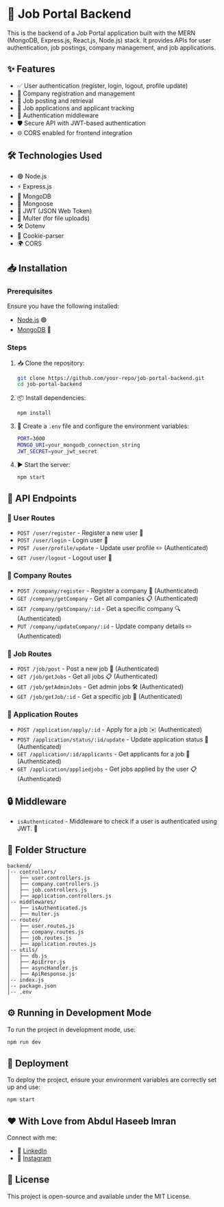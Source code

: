 # 🚀 Job Portal Backend

This is the backend of a Job Portal application built with the MERN (MongoDB, Express.js, React.js, Node.js) stack. It provides APIs for user authentication, job postings, company management, and job applications.

## ✨ Features

- ✅ User authentication (register, login, logout, profile update)
- 🏢 Company registration and management
- 📌 Job posting and retrieval
- 📩 Job applications and applicant tracking
- 🔐 Authentication middleware
- 🛡️ Secure API with JWT-based authentication
- 🌐 CORS enabled for frontend integration

## 🛠 Technologies Used

- 🟢 Node.js
- ⚡ Express.js
- 🍃 MongoDB
- 🔗 Mongoose
- 🔑 JWT (JSON Web Token)
- 📂 Multer (for file uploads)
- 🛠 Dotenv
- 🍪 Cookie-parser
- 🌍 CORS

## 📥 Installation

### Prerequisites
Ensure you have the following installed:
- [Node.js](https://nodejs.org/) 🟢
- [MongoDB](https://www.mongodb.com/) 🍃

### Steps
1. 📥 Clone the repository:
   ```sh
   git clone https://github.com/your-repo/job-portal-backend.git
   cd job-portal-backend
   ```
2. 📦 Install dependencies:
   ```sh
   npm install
   ```
3. 🔧 Create a `.env` file and configure the environment variables:
   ```sh
   PORT=3000
   MONGO_URI=your_mongodb_connection_string
   JWT_SECRET=your_jwt_secret
   ```
4. ▶️ Start the server:
   ```sh
   npm start
   ```

## 🔗 API Endpoints

### 👤 User Routes
- `POST /user/register` - Register a new user 📝
- `POST /user/login` - Login user 🔑
- `POST /user/profile/update` - Update user profile ✏️ (Authenticated)
- `GET /user/logout` - Logout user 🚪

### 🏢 Company Routes
- `POST /company/register` - Register a company 🏢 (Authenticated)
- `GET /company/getCompany` - Get all companies 📋 (Authenticated)
- `GET /company/getCompany/:id` - Get a specific company 🔍 (Authenticated)
- `PUT /company/updateCompany/:id` - Update company details ✏️ (Authenticated)

### 📌 Job Routes
- `POST /job/post` - Post a new job 📌 (Authenticated)
- `GET /job/getJobs` - Get all jobs 📋 (Authenticated)
- `GET /job/getAdminJobs` - Get admin jobs 🛠 (Authenticated)
- `GET /job/getJob/:id` - Get a specific job 🔎 (Authenticated)

### 📩 Application Routes
- `POST /application/apply/:id` - Apply for a job ✉️ (Authenticated)
- `POST /application/status/:id/update` - Update application status 🔄 (Authenticated)
- `GET /application/:id/applicants` - Get applicants for a job 👥 (Authenticated)
- `GET /application/appliedjobs` - Get jobs applied by the user 📋 (Authenticated)

## 🔒 Middleware
- `isAuthenticated` - Middleware to check if a user is authenticated using JWT. 🔐

## 📂 Folder Structure
```
backend/
│-- controllers/
│   ├── user.controllers.js
│   ├── company.controllers.js
│   ├── job.controllers.js
│   ├── application.controllers.js
│-- middlewares/
│   ├── isAuthenticated.js
│   ├── multer.js
│-- routes/
│   ├── user.routes.js
│   ├── company.routes.js
│   ├── job.routes.js
│   ├── application.routes.js
│-- utils/
│   ├── db.js
│   ├── ApiError.js
│   ├── asyncHandler.js
│   ├── ApiResponse.js
│-- index.js
│-- package.json
│-- .env
```

## ⚙️ Running in Development Mode
To run the project in development mode, use:
```sh
npm run dev
```

## 🚀 Deployment
To deploy the project, ensure your environment variables are correctly set up and use:
```sh
npm start
```

## ❤️ With Love from Abdul Haseeb Imran
Connect with me:
- 🔗 [LinkedIn](https://www.linkedin.com/in/abdul-haseeb-36a917230)
- 📸 [Instagram](https://www.instagram.com/abdul_haseeb_imran)

## 📜 License
This project is open-source and available under the MIT License.

